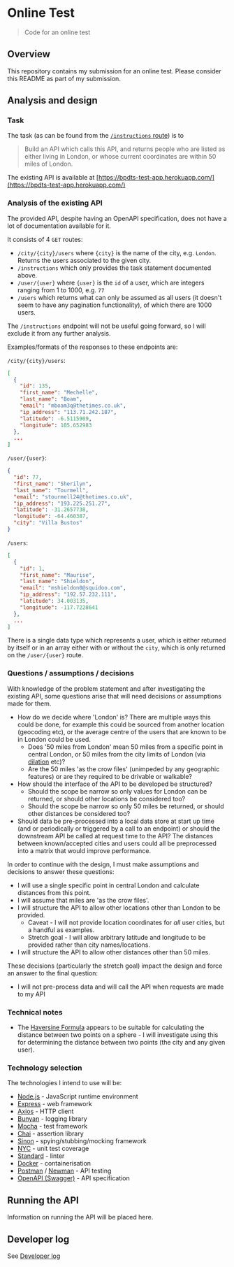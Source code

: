 # Online Test

> Code for an online test

## Overview

This repository contains my submission for an online test. Please consider this README as part of my submission.

## Analysis and design

### Task

The task (as can be found from the [`/instructions` route](https://bpdts-test-app.herokuapp.com/instructions)) is to

> Build an API which calls this API, and returns people who are listed as either living in London, or whose current coordinates are within 50 miles of London.

The existing API is available at [https://bpdts-test-app.herokuapp.com/](https://bpdts-test-app.herokuapp.com/)

### Analysis of the existing API

The provided API, despite having an OpenAPI specification, does not have a lot of documentation available for it.

It consists of 4 `GET` routes:

- `/city/{city}/users` where `{city}` is the name of the city, e.g. `London`. Returns the users associated to the given city.
- `/instructions` which only provides the task statement documented above.
- `/user/{user}` where `{user}` is the `id` of a user, which are integers ranging from 1 to 1000, e.g. `77`
- `/users` which returns what can only be assumed as all users (it doesn't seem to have any pagination functionality), of which there are 1000 users.

The `/instructions` endpoint will not be useful going forward, so I will exclude it from any further analysis.

Examples/formats of the responses to these endpoints are:

`/city/{city}/users`:

```json
[
  {
    "id": 135,
    "first_name": "Mechelle",
    "last_name": "Boam",
    "email": "mboam3q@thetimes.co.uk",
    "ip_address": "113.71.242.187",
    "latitude": -6.5115909,
    "longitude": 105.652983
  },
  ...
]
```

`/user/{user}`:

```json
{
  "id": 77,
  "first_name": "Sherilyn",
  "last_name": "Tourmell",
  "email": "stourmell24@thetimes.co.uk",
  "ip_address": "193.225.251.27",
  "latitude": -31.2657738,
  "longitude": -64.460387,
  "city": "Villa Bustos"
}
```

`/users`:

```json
[
  {
    "id": 1,
    "first_name": "Maurise",
    "last_name": "Shieldon",
    "email": "mshieldon0@squidoo.com",
    "ip_address": "192.57.232.111",
    "latitude": 34.003135,
    "longitude": -117.7228641
  },
  ...
]
```

There is a single data type which represents a user, which is either returned by itself or in an array either with or without the `city`, which is only returned on the `/user/{user}` route.

### Questions / assumptions / decisions

With knowledge of the problem statement and after investigating the existing API, some questions arise that will need decisions or assumptions made for them.

- How do we decide where 'London' is? There are multiple ways this could be done, for example this could be sourced from another location (geocoding etc), or the average centre of the users that are known to be in London could be used.
  - Does '50 miles from London' mean 50 miles from a specific point in central London, or 50 miles from the city limits of London (via [dilation](https://en.wikipedia.org/wiki/Dilation_(morphology)) etc)?
  - Are the 50 miles 'as the crow files' (unimpeded by any geographic features) or are they required to be drivable or walkable?
- How should the interface of the API to be developed be structured?
  - Should the scope be narrow so only values for London can be returned, or should other locations be considered too?
  - Should the scope be narrow so only 50 miles be returned, or should other distances be considered too?
- Should data be pre-processed into a local data store at start up time (and or periodically or triggered by a call to an endpoint) or should the downstream API be called at request time to the API? The distances between known/accepted cities and users could all be preprocessed into a matrix that would improve performance.

In order to continue with the design, I must make assumptions and decisions to answer these questions:

- I will use a single specific point in central London and calculate distances from this point.
- I will assume that miles are 'as the crow files'.
- I will structure the API to allow other locations other than London to be provided.
  - Caveat - I will not provide location coordinates for _all_ user cities, but a handful as examples.
  - Stretch goal - I will allow arbitrary latitude and longitude to be provided rather than city names/locations.
- I will structure the API to allow other distances other than 50 miles.

These decisions (particularly the stretch goal) impact the design and force an answer to the final question:

- I will not pre-process data and will call the API when requests are made to my API

### Technical notes

- The [Haversine Formula](https://en.wikipedia.org/wiki/Haversine_formula) appears to be suitable for calculating the distance between two points on a sphere - I will investigate using this for determining the distance between two points (the city and any given user).

### Technology selection

The technologies I intend to use will be:

- [Node.js](https://nodejs.org/en/) - JavaScript runtime environment
- [Express](http://expressjs.com/) - web framework
- [Axios](https://github.com/axios/axios) - HTTP client
- [Bunyan](https://github.com/trentm/node-bunyan) - logging library
- [Mocha](https://mochajs.org/) - test framework
- [Chai](https://www.chaijs.com/) - assertion library
- [Sinon](https://sinonjs.org/) - spying/stubbing/mocking framework
- [NYC](https://github.com/istanbuljs/nyc) - unit test coverage
- [Standard](https://standardjs.com/) - linter
- [Docker](https://www.docker.com/) - containerisation
- [Postman](https://www.postman.com/) / [Newman](https://github.com/postmanlabs/newman) - API testing
- [OpenAPI (Swagger)](https://swagger.io/specification/) - API specification

## Running the API

Information on running the API will be placed here.

## Developer log

See [Developer log](./developer-log.md.md)
